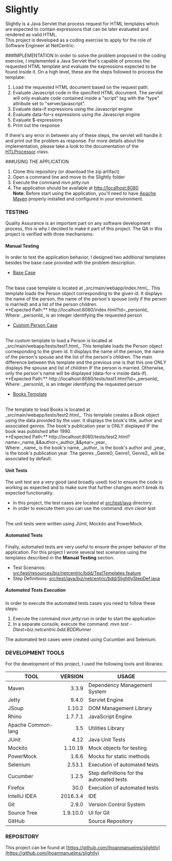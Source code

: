 # Slightly
Slightly is a Java Servlet that process request for HTML templates which are expected to contain
expressions that can be later evaluated and rendered as valid HTML.
<br />
This project is developed as a coding exercise to apply for the role of Software Engineer at
NetCentric.

###IMPLEMENTATION
In order to solve the problem proposed in the coding exercise, I implemented a Java Servlet that's
capable of process the requested HTML template and evaluate the expressions expected to be found
inside it. On a high level, these are the steps followed to process the template: <br />
1. Load the requested HTML document based on the request path.<br />
2. Evaluate Javascript code in the specified HTML document. The servlet will only evaluate code
contained inside a "script" tag with the "type" attribute set to "server/javascript".<br />
3. Evaluate data-if expressions using the Javascript engine<br />
4. Evaluate data-for-x expressions using the Javascript engine<br />
5. Evaluate $-expressions<br />
6. Print out the response

If there's any error in between any of these steps, the servlet will handle it and print out the
problem as response. For more details about the implementation, please take a look to the
documentation of the [HTLProcessor](src/main/java/biz/netcentric/servlet/HTLProcessor.java) class.

###USING THE APPLICATION
1. Clone this repository (or download the zip artifact)
2. Open a command line and move to the Slightly folder
3. Execute the command _mvn jetty:run_
4. The application should be available at [http://localhost:8080](http://localhost:8080) <br />
**Note**: Before start using the application, you'll need to have
[Apache Maven](https://maven.apache.org/) properly installed and configured in your environment.

### TESTING
Quality Assurance is an important part on any software development process, this is why I decided to
make it part of this project. The QA in this project is verified with three mechanisms:
#### Manual Testing
In order to test the application behavior, I designed two additional templates besides the base case
provided with the problem description.
* [Base Case](src/main/webapp/index.html)
<br/>
The base case template is located at _src/main/webapp/index.html_. This template loads the Person
object corresponding to the given id. It displays the name of the person, the name of the person's
spouse (only if the person is married) and a list of the person children.
<br/>
**Expected Path:** http://localhost:8080/index.html?id=_personId_
<br />
Where: _personId_ is an integer identifying the requested person
 
* [Custom Person Case](src/main/webapp/tests/test1.html)
<br/>
The custom template to load a Person is located at _src/main/webapp/tests/test1.html_. This template
loads the Person object corresponding to the given id. It displays the name of the person, the name
of the person's spouse and the list of the person's children. The main difference between this
template and the previous one is that this one ONLY displays the spouse and list of children IF the
person is married. Otherwise, only the person's name will be displayed (data-for-x inside data-if).
<br />
**Expected Path:** http://localhost:8080/tests/test1.html?id=_personId_
<br />
Where: _personId_ is an integer identifying the requested person

* [Books Template](src/main/webapp/tests/test2.html)
<br />
The template to load Books is located at _src/main/webapp/tests/test2.html_. This template creates
a Book object using the data provided by the user. It displays the book's title, author and
associated genres. The book's publication year is ONLY displayed IF the book was published after 1990.
<br />
**Expected Path:** http://localhost:8080/tests/test2.html?name=_name_&&author=_author_&&year=_year_
<br />
Where: _name_ is the book's name, _author_ is the book's author and _year_ is the book's publication
year. The genres _Genre0, Genre1, Genre2_ will be associated by default. 

#### Unit Tests
The unit test are a very good (and broadly used) tool to ensure the code is working as expected and
to make sure that further changes won't break its expected functionality.

* In this project, the test cases are located at [src/test/java](src/test/java) directory.
* In order to execute them you can use the command: _mvn clean test_

<br />
The unit tests were written using JUnit, Mockito and PowerMock.

#### Automated Tests
Finally, automated tests are very useful to ensure the proper behavior of the application. For this
project I wrote several test scenarios using the templates described in the **Manual Testing**
section.
* Test Scenarios: [src/test/resources/biz/netcentric/bdd/TestTemplates.feature](src/test/resources/biz/netcentric/bdd/TestTemplates.feature)
* Step Definitions: [src/test/java/biz/netcentric/bdd/SlightlyStepDef.java](src/test/java/biz/netcentric/bdd/SlightlyStepDef.java)


##### Automated Tests Execution
In order to execute the automated tests cases you need to follow these steps:<br />
1. Execute the command _mvn jetty:run_ in order to start the application<br />
2. In a separate console, execute the command: _mvn test -Dtest=biz.netcentric.bdd.BDDRunner_

The automated test cases were created using Cucumber and Selenium. 

### DEVELOPMENT TOOLS
For the development of this project, I used the following tools and libraries:

|TOOL|VERSION|USAGE|
|----|-------:|-----|
|Maven|3.3.9|Dependency Management System|
|Jetty|9.4.0|Servlet Engine|
|JSoup|1.10.2|DOM Management Library|
|Rhino|1.7.7.1|JavaScript Engine|
|Apache Common-lang|3.5|Utilities Library|
|JUnit|4.12|Java Unit Tests|
|Mockito|1.10.19|Mock objects for testing|
|PowerMock|1.6.6|Mocks for static methods|
|Selenium|2.53.1|Execution of automated tests|
|Cucumber|1.2.5|Step definitions for the automated tests|
|Firefox|30.0|Execution of automated tests|
|IntelliJ IDEA|2016.3.4|IDE|
|Git|2.9.0|Version Control System|
|Source Tree|1.9.10.0|UI for Git|
|GitHub| |Source Repository|

### REPOSITORY
This project can be found at [https://github.com/jhoanmanuelms/slightly](https://github.com/jhoanmanuelms/slightly)
